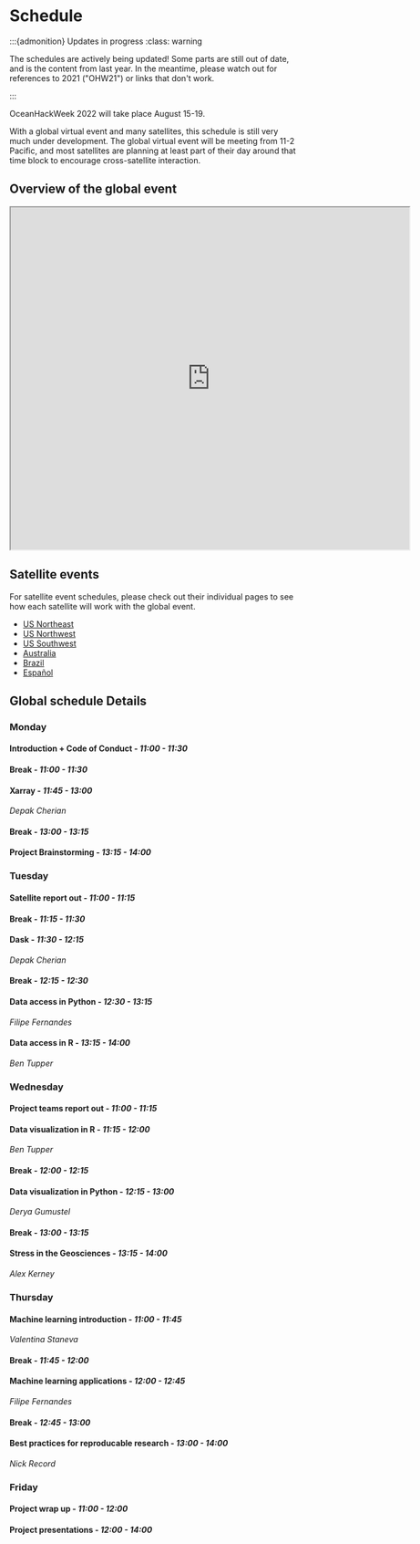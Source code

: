 # Schedule

:::{admonition} Updates in progress
:class: warning

The schedules are actively being updated! Some parts are still out of date, and is the content from last year. In the meantime, please watch out for references to 2021 ("OHW21") or links that don't work.

:::

OceanHackWeek 2022 will take place August 15-19.

With a global virtual event and many satellites, this schedule is still very much under development. The global virtual event will be meeting from 11-2 Pacific, and most satellites are planning at least part of their day around that time block to encourage cross-satellite interaction.

## Overview of the global event

<iframe width=700 height=600 src="https://docs.google.com/spreadsheets/d/e/2PACX-1vQSK-BFmCaqDp04f6Kfc1tWNIHFDaxHclqe-2Rb4vNlt0we2bqXednUJ_Zk2sRoeqd5nxqsEvJHjYfm/pubhtml?gid=0&amp;single=true&amp;widget=true&amp;headers=false"></iframe>

## Satellite events

For satellite event schedules, please check out their individual pages to see how each satellite will work with the global event.

- [US Northeast](./maine/index.md)
- [US Northwest](./seattle/index.md)
- [US Southwest](./san-diego/index.md)
- [Australia](./australia/index.md)
- [Brazil](./brazil/index.md)
- [Español](./espanol/index.es.md)

## Global schedule Details

### Monday

#### Introduction + Code of Conduct - _11:00 - 11:30_

#### Break - _11:00 - 11:30_

#### Xarray - _11:45 - 13:00_ 

_Depak Cherian_

#### Break - _13:00 - 13:15_

#### Project Brainstorming - _13:15 - 14:00_

### Tuesday

#### Satellite report out - _11:00 - 11:15_

#### Break - _11:15 - 11:30_

#### Dask - _11:30 - 12:15_

_Depak Cherian_

#### Break - _12:15 - 12:30_

#### Data access in Python - _12:30 - 13:15_

_Filipe Fernandes_

#### Data access in R - _13:15 - 14:00_

_Ben Tupper_

### Wednesday

#### Project teams report out - _11:00 - 11:15_

#### Data visualization in R - _11:15 - 12:00_

_Ben Tupper_

#### Break - _12:00 - 12:15_

#### Data visualization in Python - _12:15 - 13:00_

_Derya Gumustel_

#### Break - _13:00 - 13:15_

#### Stress in the Geosciences - _13:15 - 14:00_

_Alex Kerney_

### Thursday

#### Machine learning introduction - _11:00 - 11:45_

_Valentina Staneva_

#### Break - _11:45 - 12:00_

#### Machine learning applications - _12:00 - 12:45_

_Filipe Fernandes_

#### Break - _12:45 - 13:00_

#### Best practices for reproducable research - _13:00 - 14:00_

_Nick Record_

### Friday

#### Project wrap up - _11:00 - 12:00_

#### Project presentations - _12:00 - 14:00_

<!-- 
**In-person participants** will gather for full days, 9am - 5pm EDT. While **virtual participants** may choose to engage primarily with this group and schedule via Zoom and Slack, we strongly encourage you to join the program designed specifically as a virtual event. The virtual event will be split into two schedules and groups based on the distribution of participant time zones, in a 3-hour daily block of formal, live activities. The **larger virtual event** will take place 11:00am - 2:00pm PDT / 18:00 - 21:00 UTC, *except the first day when we will start 30 minutes earlier*. The **“Oceania” virtual event** is intended to accommodate participants from Australia to India and will take place 12:00pm - 3:00pm AEST / 2:00 - 5:00 UTC. You will be asked to choose between the two virtual groups.

Tutorials covering data science topics will be live streamed and viewed at the same time by the in-person and main virtual events, at the times listed in the schedule below under [Main Virtual Event](#main-virtual-event).

**Zoom links** will be posted posted on the `#ohw21-announcements` Slack channel. -->

<!-- This schedule is also available as a
[Google Calendar](https://calendar.google.com/calendar/embed?src=c_05tbvgs1f29lrv2s17diuscuhc%40group.calendar.google.com&ctz=America%2FNew_York)
or [iCal/WebCal](https://calendar.google.com/calendar/ical/c_05tbvgs1f29lrv2s17diuscuhc%40group.calendar.google.com/public/basic.ics)
subscription. -->
<!-- 

## Pre-hackweek OPTIONAL check-ins

All times listed below are in [PDT (UTC-7)](https://www.timeanddate.com/time/zones/pdt) unless otherwise noted. You can find your timezone offset at [https://www.timeanddate.com](https://www.timeanddate.com) or similar sites.

### Thursday (July 29)

<table class ="defTable">
  <thead>
    <tr>
      <th>Time</th>
      <th>Event</th>
      <th>Leads</th>
    </tr>
  </thead>
  <tbody>
    <tr>
      <td>
      3:00PM - 4:00PM
      <br>PDT
      </td>
      <td>
        <strong>Check-in, ask us anything</strong>
        <br>Start times in other timezones:
        <br>6:00pm EDT / 22:00 UTC / 8:00am AEST (+1 day)
      </td>
      <td>
        <ul>
          <li>Thomas Moore</li>
          <li>Emilio Mayorga</li>
        </ul>
      </td>
    </tr>
  </tbody>
</table>

<br>

### Friday (July 30)

<table class ="defTable">
  <thead>
    <tr>
      <th>Time</th>
      <th>Event</th>
      <th>Leads</th>
    </tr>
  </thead>
  <tbody>
    <tr>
      <td>
      8:00AM - 9:00AM
      <br>PDT
      </td>
      <td>
        <strong>Check-in, ask us anything</strong>
        <br>Start times in other timezones:
        <br>11:00am EDT / 15:00 UTC / 1:00am AEST (+1 day)
      </td>
      <td>
        <ul>
          <li>Matthew Biddle</li>
          <li>Alex Kerney</li>
          <li>Emilio Mayorga</li>
        </ul>
      </td>
    </tr>
  </tbody>
</table>

<br>

## In-person event at Bigelow Laboratory for Ocean Sciences

All times listed below for the in-person event are in [EDT (UTC-4)](https://www.timeanddate.com/time/zones/edt). You can find your timezone offset at [https://www.timeanddate.com](https://www.timeanddate.com) or similar sites.

In-person participants will gather 9am - 5pm EDT.

### Tuesday (August 3)

<table class ="defTable">
  <thead>
    <tr>
      <th>Time</th>
      <th>Event</th>
      <th>Instructors/Leads</th>
    </tr>
  </thead>
  <tbody>
    <tr>
      <td><strong>9:00AM - 9:30AM<br>EDT</strong></td>
      <td>
        <strong>Welcome and Opening</strong>
        <br>
      </td>
      <td>
        <ul><li>TBD</li></ul>
      </td>
    </tr>
    <tr>
      <td>9:30AM - 10:15AM<br>EDT</td>
      <td>
        <strong>Connecting</strong>
        <br>Participant introductions icebreaker activity
      </td>
      <td> </td>
    </tr>
    <tr>
      <td>10:15AM - 10:30AM<br>EDT</td>
      <td>Break</td>
      <td> </td>
    </tr>
    <tr>
      <td>10:30AM - 11:15AM<br>EDT</td>
      <td>
        <strong>Project brainstorming</strong>
      </td>
      <td>
        <ul><li>TBD</li></ul>
      </td>
    </tr>
    <tr>
      <td>11:15AM - 12:00PM<br>EDT</td>
      <td>
		<strong>Git and JupyterHub</strong>
	  </td>
      <td>TBD</td>
    </tr>
    <tr>
      <td>12:00PM - 1:30PM<br>EDT</td>
      <td>Lunch</td>
      <td> </td>
    </tr>
    <tr>
      <td>1:30PM - 5:00PM<br>EDT</td>
      <td>
        <strong>Join Main Virtual Event</strong>
        <br>See the <a href="#main-virtual-event">Main Virtual Event</a> detailed schedule
		<br>below (note those times are PDT)
      </td>
      <td> </td>
    </tr>
  </tbody>
</table>

<br>

### Wednesday (August 4)

<table class ="defTable">
  <thead>
    <tr>
      <th>Time</th>
      <th>Event</th>
      <th>Instructors/Leads</th>
    </tr>
  </thead>
  <tbody>
    <tr>
      <td>9:00AM - 12:00PM<br>EDT</td>
      <td>
        <strong>Project work</strong>
      </td>
      <td>
        <ul><li></li></ul>
      </td>
    </tr>
    <tr>
      <td>12:00PM - 1:00PM<br>EDT</td>
      <td>Lunch</td>
      <td> </td>
    </tr>
	<tr>
      <td>12:00PM - 1:00PM<br>EDT</td>
      <td>
        <strong>Project work</strong>
      </td>
      <td>
        <ul><li></li></ul>
      </td>
    </tr>
    <tr>
      <td>2:00PM - 5:00PM<br>EDT</td>
      <td>
        <strong>Join Main Virtual Event</strong>
        <br>See the <a href="#main-virtual-event">Main Virtual Event</a> detailed schedule
		<br>below (note those times are PDT)
      </td>
      <td> </td>
    </tr>
  </tbody>
</table>

<br>

### Thursday (August 5)

<table class ="defTable">
  <thead>
    <tr>
      <th>Time</th>
      <th>Event</th>
      <th>Instructors/Leads</th>
    </tr>
  </thead>
  <tbody>
    <tr>
      <td>9:00AM - 12:00PM<br>EDT</td>
      <td>
        <strong>Project work</strong>
      </td>
      <td>
        <ul><li></li></ul>
      </td>
    </tr>
    <tr>
      <td>12:00PM - 1:00PM<br>EDT</td>
      <td>Lunch</td>
      <td> </td>
    </tr>
	<tr>
      <td>12:00PM - 1:00PM<br>EDT</td>
      <td>
        <strong>Project work</strong>
      </td>
      <td>
        <ul><li></li></ul>
      </td>
    </tr>
    <tr>
      <td>2:00PM - 5:00PM<br>EDT</td>
      <td>
        <strong>Join Main Virtual Event</strong>
        <br>See the <a href="#main-virtual-event">Main Virtual Event</a> detailed schedule
		<br>below (note those times are PDT)
      </td>
      <td> </td>
    </tr>
  </tbody>
</table>

<br>

### Friday (August 6)

<table class ="defTable">
  <thead>
    <tr>
      <th>Time</th>
      <th>Event</th>
      <th>Instructors/Leads</th>
    </tr>
  </thead>
  <tbody>
    <tr>
      <td>9:00AM - 12:00PM<br>EDT</td>
      <td>
        <strong>Project work</strong>
      </td>
      <td>
        <ul><li></li></ul>
      </td>
    </tr>
    <tr>
      <td>12:00PM - 1:00PM<br>EDT</td>
      <td>Lunch</td>
      <td> </td>
    </tr>
	<tr>
      <td>12:00PM - 1:00PM<br>EDT</td>
      <td>
        <strong>Project work</strong>
      </td>
      <td>
        <ul><li></li></ul>
      </td>
    </tr>
    <tr>
      <td>2:00PM - 5:00PM<br>EDT</td>
      <td>
        <strong>Join Main Virtual Event</strong>
        <br>See the <a href="#main-virtual-event">Main Virtual Event</a> detailed schedule
		<br>below (note those times are PDT)
      </td>
      <td> </td>
    </tr>
  </tbody>
</table>


## Main Virtual event

All times listed below for the main virtual event are in [PDT (UTC-7)](https://www.timeanddate.com/time/zones/pdt). You can find your timezone offset at [https://www.timeanddate.com](https://www.timeanddate.com) or similar sites.

### Tuesday (August 3)

<table class ="defTable">
  <thead>
    <tr>
      <th>Time</th>
      <th>Event</th>
      <th>Instructors/Leads</th>
    </tr>
  </thead>
  <tbody>
    <tr>
      <td><strong>10:30AM - 11:00AM<br>PDT</strong></td>
      <td>
        <strong>Welcome and Opening</strong>
        <br>
        <em>Note 10:30am start time!</em>
      </td>
      <td>
        <ul>
          <li>Emilio Mayorga</li>
          <li>Wu-Jung Lee</li>
        </ul>
      </td>
    </tr>
    <tr>
      <td>11:00AM - 11:30AM<br>PDT</td>
      <td>
        <strong>Connecting</strong>
        <br>Participant introductions icebreaker activity
      </td>
      <td> </td>
    </tr>
    <tr>
      <td>11:30AM - 12:15PM<br>PDT</td>
      <td>
        <strong>Tutorial: Xarray</strong>
        <br>
        Working with labelled multi-dimensional
        <br>arrays in Python
      </td>
      <td>
        <ul><li>Julius Busecke</li></ul>
      </td>
    </tr>
    <tr>
      <td>12:15PM - 12:30PM<br>PDT</td>
      <td>Break</td>
      <td> </td>
    </tr>
    <tr>
      <td>12:30PM - 1:15PM<br>PDT</td>
      <td>
        <strong>Tutorial: Data access</strong>
        <br>Searching and obtaining ocean data
        <br>from multiple sources
      </td>
      <td>
        <ul><li>Filipe Fernandes</li></ul>
      </td>
    </tr>
    <tr>
      <td>1:15PM - 1:30PM<br>PDT</td>
      <td>Break</td>
      <td> </td>
    </tr>
    <tr>
      <td>1:30PM - 2:00PM<br>PDT</td>
      <td>
        <strong>Project setup and pitch</strong>
      </td>
      <td>
        <ul>
          <li>Joseph Gum</li>
          <li>Wu-Jung Lee</li>
          <li>Nick Record</li>
        </ul>
      </td>
    </tr>
  </tbody>
</table>

<br>

### Wednesday (August 4)

<table class ="defTable">
  <thead>
    <tr>
      <th>Time</th>
      <th>Event</th>
      <th>Instructors/Leads</th>
    </tr>
  </thead>
  <tbody>
    <tr>
      <td>11:00AM - 11:30AM<br>PDT</td>
      <td>
        <strong>Project check-in and orientation</strong>
      </td>
      <td>
        <ul><li>TBD</li></ul>
      </td>
    </tr>
    <tr>
      <td>11:30AM - 12:15PM<br>PDT</td>
      <td>
        <strong>R oce package</strong>
        <br>for processing and visualizing ocean data
      </td>
      <td>
        <ul><li>Clark Richards</li></ul>
      </td>
    </tr>
    <tr>
      <td>12:15PM - 12:30PM<br>PDT</td>
      <td>Break</td>
      <td> </td>
    </tr>
    <tr>
      <td>12:30PM - 1:30PM<br>PDT</td>
      <td>
        <strong>Data visualization in Python</strong>
      </td>
      <td>
        <ul><li>Aimee Barciauskas</li></ul>
      </td>
    </tr>
    <tr>
      <td>1:30PM - 2:00PM<br>PDT</td>
      <td>
        <strong>Project work and helpdesk</strong>
      </td>
      <td>
        <ul><li>Everyone</li></ul>
      </td>
    </tr>
  </tbody>
</table>

<br>

### Thursday (August 5)

<table class ="defTable">
  <thead>
    <tr>
      <th>Time</th>
      <th>Event</th>
      <th>Instructors/Leads</th>
    </tr>
  </thead>
  <tbody>
    <tr>
      <td>11:00AM - 11:45AM<br>PDT</td>
      <td>
        <strong>Neural networks in R</strong>
        <br>
      </td>
      <td>
        <ul><li>Johnathan Evanilla</li></ul>
      </td>
    </tr>
    <tr>
      <td>11:45AM - 12:30PM<br>PDT</td>
      <td>
        <strong>Reproducible Science & Data Management</strong>
        <br>
      </td>
      <td>
        <ul><li>Mathew Biddle</li></ul>
      </td>
    </tr>
    <tr>
      <td>12:30PM - 12:45PM<br>PDT</td>
      <td>Break</td>
      <td> </td>
    </tr>
    <tr>
      <td>12:45PM - 2:00PM<br>PDT</td>
      <td>
        <strong>Project work and helpdesk</strong>
      </td>
      <td>
        <ul><li>Everyone</li></ul>
      </td>
    </tr>
  </tbody>
</table>

<br>

### Friday (August 6)

<table class ="defTable">
  <thead>
    <tr>
      <th>Time</th>
      <th>Event</th>
      <th>Instructors/Leads</th>
    </tr>
  </thead>
  <tbody>
    <tr>
      <td>11:00AM - 11:05AM<br>PDT</td>
      <td>
        <strong>Introduction and guidance for the last day</strong>
      </td>
      <td>
        <ul><li>TBD</li></ul>
      </td>
    </tr>
    <tr>
      <td>11:05AM - 11:30AM<br>PDT</td>
      <td>
        <strong>Groups finalize projects</strong>
      </td>
      <td>
        <ul><li>Everyone</li></ul>
      </td>
    </tr>
    <tr>
      <td>11:30AM - 12:15PM<br>PDT</td>
      <td><strong>Project presentations I</strong></td>
      <td>
        <ul><li>Everyone</li></ul>
      </td>
    </tr>
    <tr>
      <td>12:15PM - 12:30PM<br>PDT</td>
      <td>Break</td>
      <td> </td>
    </tr>
    <tr>
      <td>12:30PM - 1:00PM<br>PDT</td>
      <td><strong>Project presentations II</strong></td>
      <td>
        <ul><li>Everyone</li></ul>
      </td>
    </tr>
    <tr>
      <td>1:00PM - 1:15PM<br>PDT</td>
      <td>Break</td>
      <td> </td>
    </tr>
    <tr>
      <td>1:15PM - 1:45PM<br>PDT</td>
      <td>
        <strong>TBD</strong>
      </td>
      <td> </td>
    </tr>
    <tr>
      <td>1:45PM - 2:00PM<br>PDT</td>
      <td><strong>Final gathering</strong></td>
      <td>
        <ul><li>Everyone</li></ul>
      </td>
    </tr>
  </tbody>
</table>

## Virtual Oceania event

All times listed below for the main virtual event are in [AEST (UTC+10)](https://www.timeanddate.com/time/zones/aest). You can find your timezone offset at [https://www.timeanddate.com](https://www.timeanddate.com) or similar sites.

The “Oceania” virtual event is intended to accommodate participants from Australia to India and will take place 12:00pm - 3:00pm AEST / 2:00 - 5:00 UTC.
More detailed schedules are to come.

### Tuesday (August 3)

<table class ="defTable">
  <thead>
    <tr>
      <th>Time</th>
      <th>Event</th>
      <th>Instructors/Leads</th>
    </tr>
  </thead>
  <tbody>
    <tr>
      <td>12:00PM - 12:30PM<br>AEST</td>
      <td>
        <strong>Welcome and Opening</strong>
        <br>
        <em>-</em>
      </td>
      <td>
        <ul>
          <li>Paige Martin</li>
        </ul>
      </td>
    </tr>
    <tr>
      <td>12:30PM - 1:00PM<br>AEST</td>
      <td>
        <strong>Connecting</strong>
        <br>Participant introductions icebreaker activity
      </td>
      <td> </td>
    </tr>
    <tr>
      <td>1:00PM - 1:30PM<br>AEST</td>
      <td>
        <strong>Schedule discussion & questions</strong>
        <br>
        -
      </td>
      <td>
      <ul>
      <li>Thomas Moore</li>
      <li>Paige Martin</li>
      </ul>
      </td>
    </tr>
    <tr>
      <td>1:30PM - 1:45PM<br>AEST</td>
      <td>Break</td>
      <td> </td>
    </tr>
    <tr>
      <td>1:45PM - 3:00PM<br>AEST</td>
      <td>
        <strong>Projects discussion & more questions</strong>
        <br>
        -
      </td>
      <td>
        <ul>
        <li>Thomas Moore</li>
        <li>Paige Martin</li>
        <li>Nick Mortimer</li>
        </ul>
      </td>
    </tr>
  </tbody>
</table>

<br>

### Wednesday-Friday (August 4-6) - TBD
updates coming based on day 1 discussions -->
